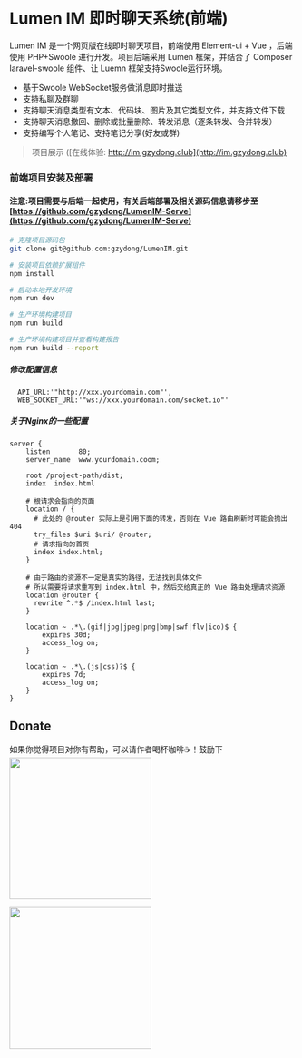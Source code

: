 # Lumen IM 即时聊天系统(前端)

Lumen IM 是一个网页版在线即时聊天项目，前端使用 Element-ui + Vue ，后端使用 PHP+Swoole 进行开发。项目后端采用 Lumen 框架，并结合了 Composer laravel-swoole 组件、让 Luemn 框架支持Swoole运行环境。

- 基于Swoole WebSocket服务做消息即时推送
- 支持私聊及群聊
- 支持聊天消息类型有文本、代码块、图片及其它类型文件，并支持文件下载
- 支持聊天消息撤回、删除或批量删除、转发消息（逐条转发、合并转发）
- 支持编写个人笔记、支持笔记分享(好友或群)

>项目展示 ([在线体验: http://im.gzydong.club](http://im.gzydong.club)

### 前端项目安装及部署
#### 注意:项目需要与后端一起使用，有关后端部署及相关源码信息请移步至 [https://github.com/gzydong/LumenIM-Serve](https://github.com/gzydong/LumenIM-Serve)
```bash
# 克隆项目源码包
git clone git@github.com:gzydong/LumenIM.git

# 安装项目依赖扩展组件
npm install

# 启动本地开发环境
npm run dev

# 生产环境构建项目
npm run build

# 生产环境构建项目并查看构建报告
npm run build --report
```

##### 修改配置信息
```
  API_URL:'"http://xxx.yourdomain.com"',
  WEB_SOCKET_URL:'"ws://xxx.yourdomain.com/socket.io"'
```

##### 关于Nginx的一些配置
```nginx
server {
    listen       80;
    server_name  www.yourdomain.coom;

    root /project-path/dist;
    index  index.html

    # 根请求会指向的页面
    location / {
      # 此处的 @router 实际上是引用下面的转发，否则在 Vue 路由刷新时可能会抛出 404
      try_files $uri $uri/ @router;
      # 请求指向的首页
      index index.html;
    }

    # 由于路由的资源不一定是真实的路径，无法找到具体文件
    # 所以需要将请求重写到 index.html 中，然后交给真正的 Vue 路由处理请求资源
    location @router {
      rewrite ^.*$ /index.html last;
    }

    location ~ .*\.(gif|jpg|jpeg|png|bmp|swf|flv|ico)$ {
        expires 30d;
        access_log on;
    }

    location ~ .*\.(js|css)?$ {
        expires 7d;
        access_log on;
    }
}
```

## Donate
如果你觉得项目对你有帮助，可以请作者喝杯咖啡☕️！鼓励下
<img src="https://cdn.learnku.com/uploads/images/202011/10/46424/KjuRxDqgId.png!large" width="250" height="250">

<img src="https://cdn.learnku.com/uploads/images/202011/10/46424/Lw3eeVUBdM.png!large" width="250" height="250">